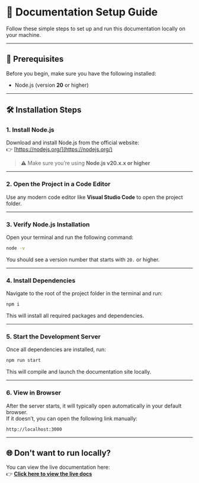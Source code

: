 # 📘 Documentation Setup Guide

Follow these simple steps to set up and run this documentation locally on your machine.

---

## 🚀 Prerequisites

Before you begin, make sure you have the following installed:

- Node.js (version **20** or higher)

---

## 🛠️ Installation Steps

### 1. Install Node.js  
Download and install Node.js from the official website:  
👉 [https://nodejs.org/](https://nodejs.org/)  
> ⚠️ Make sure you’re using **Node.js v20.x.x or higher**

---

### 2. Open the Project in a Code Editor  
Use any modern code editor like **Visual Studio Code** to open the project folder.

---

### 3. Verify Node.js Installation  
Open your terminal and run the following command:

```bash
node -v
```

You should see a version number that starts with `20.` or higher.

---

### 4. Install Dependencies  
Navigate to the root of the project folder in the terminal and run:

```bash
npm i
```

This will install all required packages and dependencies.

---

### 5. Start the Development Server  
Once all dependencies are installed, run:

```bash
npm run start
```

This will compile and launch the documentation site locally.

---

### 6. View in Browser  
After the server starts, it will typically open automatically in your default browser.  
If it doesn’t, you can open the following link manually:

```
http://localhost:3000
```

---

## 🌐 Don't want to run locally?

You can view the live documentation here:  
👉 **[Click here to view the live docs](https://wrteam-in.github.io/eSchool-SaaS-Doc/)**

